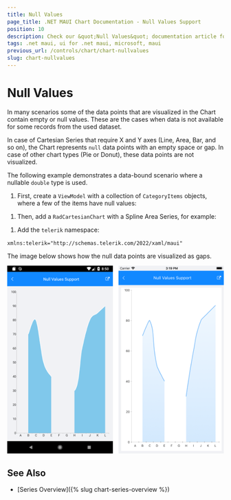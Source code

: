 ```yaml
---
title: Null Values
page_title: .NET MAUI Chart Documentation - Null Values Support
position: 10
description: Check our &quot;Null Values&quot; documentation article for Telerik Chart for .NET MAUI.
tags: .net maui, ui for .net maui, microsoft, maui
previous_url: /controls/chart/chart-nullvalues
slug: chart-nullvalues
---
```


# Null Values

In many scenarios some of the data points that are visualized in the Chart contain empty or null values. These are the cases when data is not available for some records from the used dataset.

In case of Cartesian Series that require X and Y axes (Line, Area, Bar, and so on), the Chart represents `null` data points with an empty space or gap. In case of other chart types (Pie or Donut), these data points are not visualized.

The following example demonstrates a data-bound scenario where a nullable `double` type is used.

1. First, create a `ViewModel` with a collection of `CategoryItems` objects, where a few of the items have null values:

 <snippet id='chart-nullvalues-viewmodel'/>


1. Then, add a `RadCartesianChart` with a Spline Area Series, for example:

 <snippet id='chart-nullvalues-xaml'/>

 1. Add the `telerik` namespace:

 ```XAML
xmlns:telerik="http://schemas.telerik.com/2022/xaml/maui" 
 ```

The image below shows how the null data points are visualized as gaps.

![CartesianChart NullValues](images/chart-nullvalues.png)

## See Also

- [Series Overview]({% slug chart-series-overview %})
